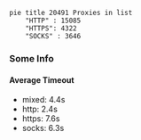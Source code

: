 
```mermaid
pie title 20491 Proxies in list
    "HTTP" : 15085
    "HTTPS": 4322
    "SOCKS" : 3646
```

### Some Info
#### Average Timeout

- mixed: 4.4s
- http: 2.4s
- https: 7.6s
- socks: 6.3s